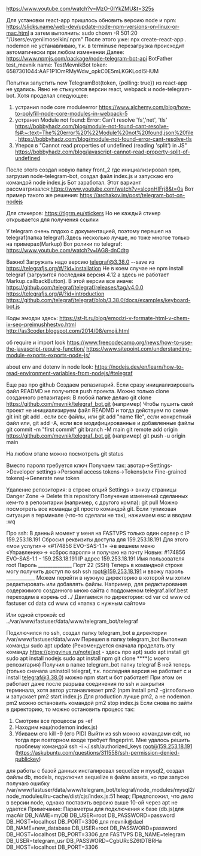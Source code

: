 https://www.youtube.com/watch?v=MzO-0IYkZMU&t=325s

Для установки react-app пришлось обновить версию node и npm:
https://slicks.name/web-dev/update-node-npm-versions-on-linux-or-mac.html
а затем выполнить: sudo chown -R 501:20 "/Users/evgeniimoseikin/.npm"
После этого уже: npx create-react-app .
nodemon не устанавливаю, т.к. в terminuse перезагрузка происходит автоматически при любом изменении
Далее: https://www.npmjs.com/package/node-telegram-bot-api
BotFather
test_mevnik
name: TestMevnikBot
token: 6587301044:AAF1P1OmRMyWdw_opkC0E5mLKGKLodI5HUM

Попытки запустить new TelegramBot(token, {polling: true}) из react-app не удались. Явно не стыкуются версии react, webpack и node-telegram-bot.
Хотя проделал следующее:
1. устранил node core moduleerror https://www.alchemy.com/blog/how-to-polyfill-node-core-modules-in-webpack-5
2. устранил Module not found: Error: Can't resolve 'fs','net', 'tls' 
   https://bobbyhadz.com/blog/module-not-found-cant-resolve-fs#:~:text=The%20error%20%22Module%20not%20found,json%20file.
   https://bobbyhadz.com/blog/module-not-found-error-cant-resolve-tls
3. Уперся в "Cannot read properties of undefined (reading 'split') in JS"  
   https://bobbyhadz.com/blog/javascript-cannot-read-property-split-of-undefined

После этого создал новую папку front_2 где  инициализировал npm, загрузил node-telegram-bot, создал файл index.js и запускаю его командой node index.js
Бот заработал.
Этот вариант рассматривался:https://www.youtube.com/watch?v=slcqnHIFrj8&t=0s
Вот пример такого же решения: https://archakov.im/post/telegram-bot-on-nodejs

Для стикеров:
https://tlgrm.eu/stickers
Но не каждый стикер открывается для получения ссылки

У telegram очень плдохо с документацией, поэтому перешел на telegraf(папка telegraf).Здесь несколько лучше, но тоже многое только на примерах(Markup)
Вот ролики по telegraf:
https://www.youtube.com/watch?v=IAG8-dnCdtg

Важно! Загружать надо версию telegraf@3.38.0 --save из https://telegrafjs.org/#/?id=installation
Не в коем случае не npm install telegraf (загрузится последняя версия 4.12 а здесь не работает Markup.callbackButton). В этой версии все иначе: https://github.com/telegraf/telegraf/releases/tag/v4.0.0
https://telegrafjs.org/#/?id=introduction
https://github.com/telegraf/telegraf/blob/3.38.0/docs/examples/keyboard-bot.js

Коды эмодзи здесь:
https://st-lt.ru/blog/emodzi-v-formate-html-v-chem-ix-seo-preimushhestvo.html
http://as3coder.blogspot.com/2014/08/emoji.html


 об require и import look https://www.freecodecamp.org/news/how-to-use-the-javascript-require-function/
 https://www.sitepoint.com/understanding-module-exports-exports-node-js/

about env  and dotenv in node look:
 https://nodejs.dev/en/learn/how-to-read-environment-variables-from-nodejs/#telegraf


Еще раз про github
Создаем репазитарий. Если сразу инициализировать файл READMD не получится 
push проекта. Можно только clone созданного репазитария:
В любой папке делаю git clone https://github.com/mevnik/telegraf_bot.git (например)
Чтобы пушить свой проект не инициализируем файл READMD и тогда действуем по схеме
 git init
git add . если все файлы,  или git add "name file", если конкретный файл
   или, git add -A, если все модифицированные и добавленные файлы
git commit -m "first commit"
git branch -M main
git remote add origin https://github.com/mevnik/telegraf_bot.git (например)
git push -u origin main

На любом этапе можно посмотреть git status

Вместо пароля требуется ключ
Получаем так:
авотар->Settings->Developer settings->Personal access tokens->Tokens(или Fine-grained tokens)->Generate new token

Удаление репозитория:
в строке опций Settings-> внизу страницы Danger Zone -> Delete this repository
Получение изменений сделанных кем-то в репозитарии (например, с другого компа):
   git pull
Можно посмотреть все команды git просто командой git.
Если тупиковая ситуация в терминале (что-то сделали не так), нажимаем esc и вводим :wq

Про ssh:
  В данный момент у меня на FASTVPS только один сервер с IP 159.253.18.191
  Сбросил реквизиты доступа для 159.253.18.191
Для этого «мои услуги»-> «#174856 EVO-SAS-1.1» ->в вешнем меню «Управление»-> «сброс пароля» и получаю на почту
Новые:
#174856 EVO-SAS-1.1 - 159.253.18.191
IP адрес	159.253.18.191
Имя пользователя	root
Пароль	______________
Порт	22 (SSH)
Теперь в командной строке могу получить доступ по ssh
ssh root@159.253.18.191
и ввожу пароль ____________
Можем перейти в нужную директорию в которой мы хотим редактировать или добавлять файлы.
Например, для редактирования содержимого созданного мною сайта с поддоменом telegraf.allof.best переходим в корень cd ../
Двигаемся по директории:
    cd var
    cd www
    cd fastuser
    cd data
    cd www
    cd «папка с нужным сайтом»

Или одной строкой:
cd ../var/www/fastuser/data/www/telegram_bot/telegraf

Подключился по ssh, создал папку telegram_bot в директории /var/www/fastuser/data/www
Перешел в папку telegram_bot
Выполнил команды 
   sudo apt update (Рекомендуется сначала проделать эту команду https://pingvinus.ru/note/apt - здесь про apt)
   sudo apt install git
   sudo apt install nodejs
   sudo apt install npm
   git clone ****(с моего репозитария)
Получил в папке telegram_bot папку telegraf
В ней теперь (только сначала uninstoll telegraf, т.к. последняя версия не работает с и install telegraf@3.38.0) можно npm start
и бот работает!
При этом он работает даже после разрыва соединения по ssh и закрытия терминала,
хотя автор устанавливает pm2 (npm install pm2 -g)глобально и запускает pm2 start index.js
Для production лучше pm2, а не nodemon. pm2 можно остановить командой pm2 stop index.js
Если снова по зайти в директорию, то можно остановить процесс так:
   1. Смотрим все процессы ps -ef
   2. Находим наш(nodemon index.js)
   3. Убиваем его  kill -9 (его PID)
Выйти из ssh можно командами exit, но тогда при повторном входе требует fingeprint.
Мне удалось решить проблему командой ssh -i ~/.ssh/authorized_keys root@159.253.18.191
(https://askubuntu.com/questions/311558/ssh-permission-denied-publickey)

для работы с базой данных инсталировал sequelize и mysql2, создал файлы db, models, подключил sequelize в файле assets, но при запуске получаю ошибку
/var/www/fastuser/data/www/telegram_bot/telegraf/node_modules/mysql2/node_modules/lru-cache/dist/cjs/index.js:51
    heap;
Предположил, что дело в версии node, однако поставить версию выше 10-ой через apt не удается
Примечание:
   Параметры для подключения к базе (db.js)для macAir 
               DB_NAME=myDB
               DB_USER=root
               DB_PASSWORD=password
               DB_HOST=localhost
               DB_PORT=3306
         для mevnik@dael
               DB_NAME=new_database
               DB_USER=root
               DB_PASSWORD=password
               DB_HOST=localhost
               DB_PORT=3306
         для FASTVPS
               DB_NAME=telegram
               DB_USER=telegram_usr
               DB_PASSWORD=CgbURcSZ6tDTBRHa
               DB_HOST=localhost
               DB_PORT=3306




